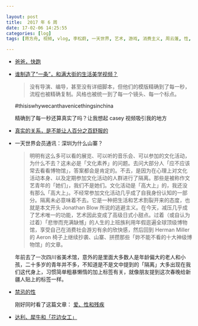```yaml
---

layout: post
title:  2017 年 6 周
date: 17-02-06 14:25:55
categories: [log]
tags: [蒋方舟, 视频, vlog, 李松蔚, 一天世界, 艺术, 游戏, 消费主义, 周云蓬, 性, 残疾没, 达利, 犀牛]

---
```


- [爸爸，快跑](http://weibo.com/ttarticle/p/show?id=2309614062809980831581)

- [谁制造了“一条”，和满大街的生活美学视频？](http://www.qdaily.com/articles/36904.html)

	> 没有导演、编导，甚至没有详细脚本，但他们的模版精确到了每一秒，流程也被精确复制。风格也被统一到了每一个镜头、每一个标点。

	#thisiswhywecanthavenicethingsinchina

	精确到了每一秒还算真实了吗？让我想起 casey 视频吸引我的地方

- [真实的关系，是不能让人百分之百舒服的](http://mp.weixin.qq.com/s/LpNyZInG-SU662BtJgA7Gw)

- 一天世界会员通讯：深圳为什么山寨？

	> 明明有这么多可以看的展览、可以听的音乐会、可以参加的文化活动，为什么不去？这未必是「文化素养」的问题。去问大部分人「应不应该常去看看博物馆」，答案都会是肯定的。不去，是因为在心理上对文化活动本身、以及定期参加文化活动的人群进行了隔离。那些是被称作文艺青年的「她们」，我们不是她们。文化活动是「高大上」的，我还没有那么「高大上」。不经常参加文化活动几乎成了自我身份认知的一部分。隔离未必意味着不去。它是一种把生活和艺术割裂开来的态度，也就是本文开头 Jonathan Blow 所说的逃避主义。在今天，减压几乎成了艺术唯一的功能，艺术因此变成了高级日式小甜点。过着（或自认为过着）「悲惨而充满缺憾」的人生的上班族利用年假逛遍全球顶级博物馆，享受自己在消费社会游刃有余的欣快感，然后回到 Herman Miller 的 Aeron 椅子上继续抄袭、山寨、拼攒那些「妳不能不看的十大神级博物馆」的文章。

	年前去了一次四川省美术馆，意外的是里面大多数人是年龄偏大的老人和小孩，二十多岁的青年并不多，不知道是不是文中提到的「隔离」大多出现在我们这代身上，习惯简单粗暴懒惰的加上标签有关，就像朋友提到这次春晚给新疆人贴上的标签一样。

- [禁忌的性](http://mp.weixin.qq.com/s?__biz=MzIzMDI2NzE2MQ%3D%3D&chksm=f347371ec430be08b2379f76f4bae3adf070ba8e7c05fd50904ef70f76650a4b71fa913a6310&idx=1&mid=2651166568&scene=4&sn=0cd8834471ac188bac7d33e66c9d6c2d)

	刚好同时看了这篇文章： [爱、性和残疾](http://www.jiemian.com/article/1097051.html)

- [达利、犀牛和「花边女工」](http://www.padmag.cn/archives/46385)
